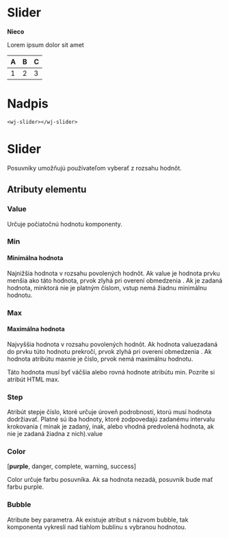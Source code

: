 # Slider

**Nieco**

Lorem ipsum dolor sit amet

| A   | B   | C   |
| --- | --- | --- |
| 1   | 2   | 3   |

# Nadpis

```markup
<wj-slider></wj-slider>
```

# Slider

Posuvníky umožňujú používateľom vyberať z rozsahu hodnôt.

## Atributy elementu

### Value

Určuje počiatočnú hodnotu komponenty. 

### Min
#### Minimálna hodnota

Najnižšia hodnota v rozsahu povolených hodnôt. Ak value je hodnota prvku menšia ako táto hodnota, prvok zlyhá pri overení obmedzenia . Ak je zadaná hodnota, minktorá nie je platným číslom, vstup nemá žiadnu minimálnu hodnotu. 

### Max
#### Maximálna hodnota 

Najvyššia hodnota v rozsahu povolených hodnôt. Ak hodnota valuezadaná do prvku túto hodnotu prekročí, prvok zlyhá pri overení obmedzenia . Ak hodnota atribútu maxnie je číslo, prvok nemá maximálnu hodnotu.

Táto hodnota musí byť väčšia alebo rovná hodnote atribútu min. Pozrite si atribút HTML max.

### Step
Atribút stepje číslo, ktoré určuje úroveň podrobnosti, ktorú musí hodnota dodržiavať. Platné sú iba hodnoty, ktoré zodpovedajú zadanému intervalu krokovania ( minak je zadaný, inak, alebo vhodná predvolená hodnota, ak nie je zadaná žiadna z nich).value 

### Color 

[**purple**, danger, complete, warning, success]

Color určuje farbu posuvníka. Ak sa hodnota nezadá, posuvnik bude mať farbu purple.

### Bubble

Atribute bey parametra. Ak existuje atribut s názvom bubble, tak komponenta vykreslí nad tiahlom bublinu s vybranou hodnotou. 
